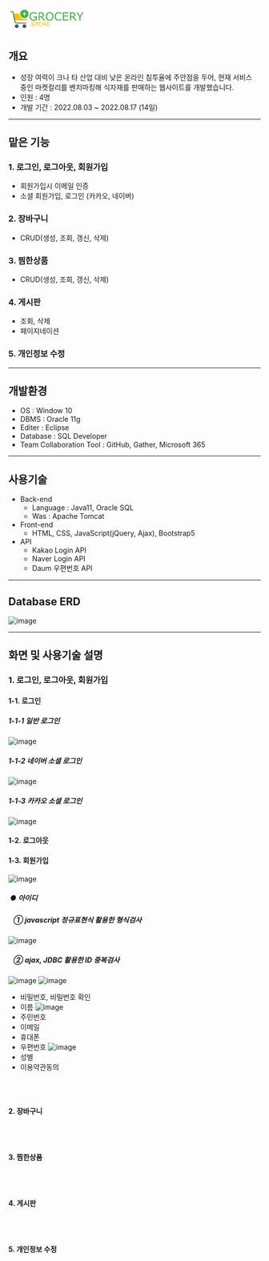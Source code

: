 # <img width="150" src="https://github.com/Hyunneung/FreshKurly/blob/main/Fresh_Kurly/src/main/webapp/assets/image/logo/logo.png">


## 개요
* 성장 여력이 크나 타 산업 대비 낮은 온라인 침투율에 주안점을 두어, 현재 서비스 중인 마켓컬리를 벤치마킹해 식자재를 판매하는 웹사이트를 개발했습니다.
* 인원 : 4명
* 개발 기간 : 2022.08.03 ~ 2022.08.17 (14일)

---
## 맡은 기능
### 1. 로그인, 로그아웃, 회원가입
  - 회원가입시 이메일 인증
  - 소셜 회원가입, 로그인 (카카오, 네이버)
### 2. 장바구니
  - CRUD(생성, 조회, 갱신, 삭제)
### 3. 찜한상품
  - CRUD(생성, 조회, 갱신, 삭제)
### 4. 게시판
  - 조회, 삭제
  - 페이지네이션
### 5. 개인정보 수정

---
## 개발환경
* OS : Window 10
* DBMS : Oracle 11g
* Editer : Eclipse
* Database : SQL Developer
* Team Collaboration Tool : GitHub, Gather, Microsoft 365


---
## 사용기술
- Back-end
  - Language : Java11, Oracle SQL
  - Was : Apache Tomcat
- Front-end
  - HTML, CSS, JavaScript(jQuery, Ajax), Bootstrap5
- API
  - Kakao Login API
  - Naver Login API
  - Daum 우편번호 API

---
## Database ERD
![image](https://user-images.githubusercontent.com/104151569/193616223-247a3400-48a6-415b-b716-68ee9c2bc643.png)

---
## 화면 및 사용기술 설명
### 1. 로그인, 로그아웃, 회원가입
#### 1-1. 로그인
##### 1-1-1 일반 로그인
![image](https://user-images.githubusercontent.com/104151569/193631510-1372d009-b335-4389-87f1-a28bc1623d07.png)
##### 1-1-2 네이버 소셜 로그인
![image](https://user-images.githubusercontent.com/104151569/193986106-5639413b-b8e8-4bef-b366-88309c06719a.png)
##### 1-1-3 카카오 소셜 로그인
![image](https://user-images.githubusercontent.com/104151569/193986177-3727394f-8588-4f8c-8192-707e5c322bce.png)

#### 1-2. 로그아웃

#### 1-3. 회원가입
![image](https://user-images.githubusercontent.com/104151569/193631006-ecaedf53-dab6-4c09-a855-80ca570773f1.png)
##### &nbsp;● 아이디<br>
##### &nbsp;&nbsp;&nbsp;① javascript 정규표현식 활용한 형식검사<br>
  ![image](https://user-images.githubusercontent.com/104151569/193986819-06ed56f6-fae3-4107-8f5a-833229bc5fe0.png)<br>
##### &nbsp;&nbsp;&nbsp;② ajax, JDBC 활용한 ID 중복검사<br>
  ![image](https://user-images.githubusercontent.com/104151569/193987133-e0250fac-fba9-4e1c-a482-a60217637d29.png)
  ![image](https://user-images.githubusercontent.com/104151569/193987138-353e9e16-7499-445a-a088-fcae6de89f81.png)

- 비밀번호, 비밀번호 확인
- 이름
![image](https://user-images.githubusercontent.com/104151569/193631026-b375af07-046c-43d8-8e1d-9bfb123ca040.png)
- 주민번호
- 이메일
- 휴대폰
- 우편번호
![image](https://user-images.githubusercontent.com/104151569/193632450-23ba5224-9f1c-4d4b-8d56-f0b216186f97.png)
- 성별
- 이용약관동의

<br><br>
#### 2. 장바구니
<br><br>
#### 3. 찜한상품
<br><br>
#### 4. 게시판
<br><br>
#### 5. 개인정보 수정






